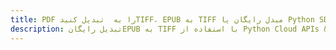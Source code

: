---title: PDF را به  تبدیل کنیدTIFF، EPUB به TIFF مبدل رایگان یا Python SDKdescription: تبدیل رایگانEPUB به TIFF با استفاده از Python Cloud APIs & SDK همچنین اسناد PDF را در Cloud ایجاد، ویرایش و رندر کنید.---